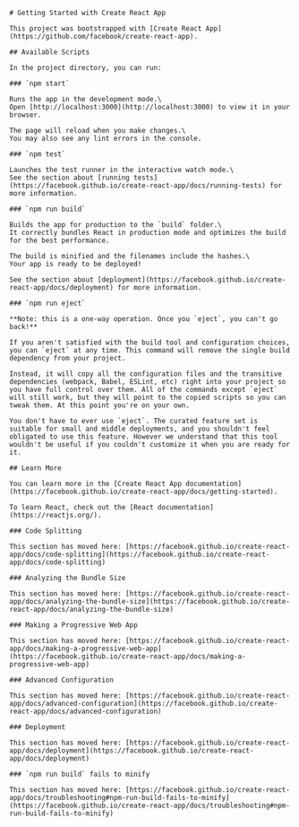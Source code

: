     # Getting Started with Create React App
    
    This project was bootstrapped with [Create React App](https://github.com/facebook/create-react-app).
    
    ## Available Scripts
    
    In the project directory, you can run:
    
    ### `npm start`
    
    Runs the app in the development mode.\
    Open [http://localhost:3000](http://localhost:3000) to view it in your browser.
    
    The page will reload when you make changes.\
    You may also see any lint errors in the console.
    
    ### `npm test`
    
    Launches the test runner in the interactive watch mode.\
    See the section about [running tests](https://facebook.github.io/create-react-app/docs/running-tests) for more information.
    
    ### `npm run build`
    
    Builds the app for production to the `build` folder.\
    It correctly bundles React in production mode and optimizes the build for the best performance.
    
    The build is minified and the filenames include the hashes.\
    Your app is ready to be deployed!
    
    See the section about [deployment](https://facebook.github.io/create-react-app/docs/deployment) for more information.
    
    ### `npm run eject`
    
    **Note: this is a one-way operation. Once you `eject`, you can't go back!**
    
    If you aren't satisfied with the build tool and configuration choices, you can `eject` at any time. This command will remove the single build dependency from your project.
    
    Instead, it will copy all the configuration files and the transitive dependencies (webpack, Babel, ESLint, etc) right into your project so you have full control over them. All of the commands except `eject` will still work, but they will point to the copied scripts so you can tweak them. At this point you're on your own.
    
    You don't have to ever use `eject`. The curated feature set is suitable for small and middle deployments, and you shouldn't feel obligated to use this feature. However we understand that this tool wouldn't be useful if you couldn't customize it when you are ready for it.
    
    ## Learn More
    
    You can learn more in the [Create React App documentation](https://facebook.github.io/create-react-app/docs/getting-started).
    
    To learn React, check out the [React documentation](https://reactjs.org/).
    
    ### Code Splitting
    
    This section has moved here: [https://facebook.github.io/create-react-app/docs/code-splitting](https://facebook.github.io/create-react-app/docs/code-splitting)
    
    ### Analyzing the Bundle Size
    
    This section has moved here: [https://facebook.github.io/create-react-app/docs/analyzing-the-bundle-size](https://facebook.github.io/create-react-app/docs/analyzing-the-bundle-size)
    
    ### Making a Progressive Web App
    
    This section has moved here: [https://facebook.github.io/create-react-app/docs/making-a-progressive-web-app](https://facebook.github.io/create-react-app/docs/making-a-progressive-web-app)
    
    ### Advanced Configuration
    
    This section has moved here: [https://facebook.github.io/create-react-app/docs/advanced-configuration](https://facebook.github.io/create-react-app/docs/advanced-configuration)
    
    ### Deployment
    
    This section has moved here: [https://facebook.github.io/create-react-app/docs/deployment](https://facebook.github.io/create-react-app/docs/deployment)
    
    ### `npm run build` fails to minify
    
    This section has moved here: [https://facebook.github.io/create-react-app/docs/troubleshooting#npm-run-build-fails-to-minify](https://facebook.github.io/create-react-app/docs/troubleshooting#npm-run-build-fails-to-minify)
    